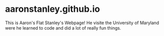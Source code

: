 # aaronstanley.github.io

This is Aaron's Flat Stanley's Webpage! He visite the University of Maryland were he learned to code and did a lot of 
really fun things. 
